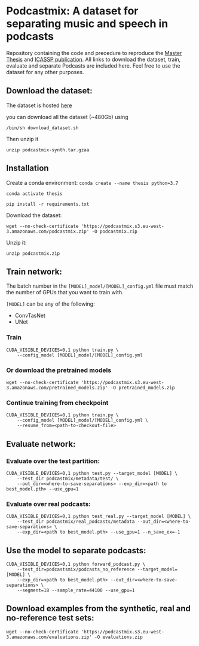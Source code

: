 # Podcastmix: A dataset for separating music and speech in podcasts

Repository containing the code and precedure to reproduce the [Master Thesis](https://zenodo.org/record/5552353) and [ICASSP publication](TODO).
All links to download the dataset, train, evaluate and separate Podcasts are included here.
Feel free to use the dataset for any other purposes.

## Download the dataset:

The dataset is hosted [here](https://drive.google.com/drive/folders/1tpg9WXkl4L0zU84AwLQjrFqnP-jw1t7z)

you can download all the dataset (~480Gb) using

```
/bin/sh download_dataset.sh
```
Then unzip it
```
unzip podcastmix-synth.tar.gzaa
```

## Installation
Create a conda environment:
```conda create --name thesis python=3.7```

```conda activate thesis```

```pip install -r requirements.txt```

Download the dataset:

```wget --no-check-certificate 'https://podcastmix.s3.eu-west-3.amazonaws.com/podcastmix.zip' -O podcastmix.zip```

Unzip it:

```unzip podcastmix.zip```

## Train network:
The batch number in the ```[MODEL]_model/[MODEL]_config.yml``` file must match the number of GPUs that you want to train with.

```[MODEL]``` can be any of the following:

- ConvTasNet
- UNet

### Train
```
CUDA_VISIBLE_DEVICES=0,1 python train.py \
    --config_model [MODEL]_model/[MODEL]_config.yml
```

### Or download the pretrained models

```wget --no-check-certificate 'https://podcastmix.s3.eu-west-3.amazonaws.com/pretrained_models.zip' -O pretrained_models.zip```

### Continue training from checkpoint
```
CUDA_VISIBLE_DEVICES=0,1 python train.py \
    --config_model [MODEL]_model/[MODEL]_config.yml \
    --resume_from=<path-to-checkout-file>
```


## Evaluate network:
### Evaluate over the test partition:
``` 
CUDA_VISIBLE_DEVICES=0,1 python test.py --target_model [MODEL] \
    --test_dir podcastmix/metadata/test/ \
    --out_dir=<where-to-save-separations> --exp_dir=<path to best_model.pth> --use_gpu=1
```
### Evaluate over real podcasts:
```
CUDA_VISIBLE_DEVICES=0,1 python test_real.py --target_model [MODEL] \
    --test_dir podcastmix/real_podcasts/metadata --out_dir=<where-to-save-separations> \
    --exp_dir=<path to best_model.pth> --use_gpu=1 --n_save_ex=-1
```

## Use the model to separate podcasts:
```
CUDA_VISIBLE_DEVICES=0,1 python forward_podcast.py \
    --test_dir=podcastsmix/podcasts_no_reference --target_model=[MODEL] \
    --exp_dir=<path to best_model.pth> --out_dir=<where-to-save-separations> \
    --segment=18 --sample_rate=44100 --use_gpu=1
```

## Download examples from the synthetic, real and no-reference test sets:

```wget --no-check-certificate 'https://podcastmix.s3.eu-west-3.amazonaws.com/evaluations.zip' -O evaluations.zip```
